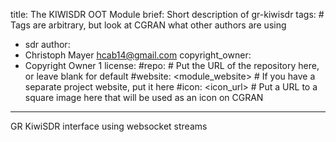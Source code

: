 title: The KIWISDR OOT Module
brief: Short description of gr-kiwisdr
tags: # Tags are arbitrary, but look at CGRAN what other authors are using
  - sdr
author:
  - Christoph Mayer <hcab14@gmail.com>
copyright_owner:
  - Copyright Owner 1
license:
#repo: # Put the URL of the repository here, or leave blank for default
#website: <module_website> # If you have a separate project website, put it here
#icon: <icon_url> # Put a URL to a square image here that will be used as an icon on CGRAN
---
GR KiwiSDR interface using websocket streams
